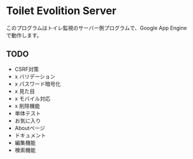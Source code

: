 # Toilet Evolition Server

このプログラムはトイレ監視のサーバー側プログラムで、Google App Engine で動作します。

## TODO

- CSRF対策
- x バリデーション
- x パスワード暗号化
- x 見た目
- x モバイル対応
- x 削除機能
- 単体テスト
- お気に入り
- Aboutページ
- ドキュメント
- 編集機能
- 検索機能
